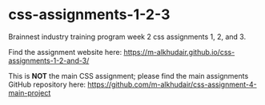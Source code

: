 # css-assignments-1-2-3
 Brainnest industry training program week 2 css assignments 1, 2, and 3.

 Find the assignment website here: https://m-alkhudair.github.io/css-assignments-1-2-and-3/

 This is **NOT** the main CSS assignment; please find the main assignments GitHub repository here: https://github.com/m-alkhudair/css-assignment-4-main-project

